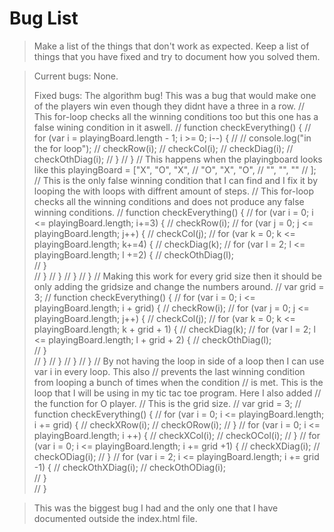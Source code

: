 # Bug List

> Make a list of the things that don't work as expected. Keep a list of things that you have fixed and try to document how you solved them.

> Current bugs: None.
> 
> Fixed bugs: The algorithm bug!
> This was a bug that would make one of the players win even though they didnt have a three in a row.
> // This for-loop checks all the winning conditions too but this one has a false wining condition in it aswell.
  // function checkEverything() {
  //     for (var i = playingBoard.length - 1; i >= 0; i--) {
  //         // console.log("in the for loop");
  //         checkRow(i);
  //         checkCol(i);
  //         checkDiag(i);
  //         checkOthDiag(i);
  //     }
  // } 
  // This happens when the playingboard looks like this playingBoard = ["X", "O", "X",
                                                                  //   "O", "X", "O",
                                                                  //   "", "", ""
                                                                  //   ];
  // This is the only false winning condition that I can find and I fix it by looping the with loops with diffrent amount of steps.
  // This for-loop checks all the winning conditions and does not produce any false winning conditions.
  // function checkEverything() {
  //     for (var i = 0; i <= playingBoard.length; i+=3) {
  //         checkRow(i);
  //         for (var j = 0; j <= playingBoard.length; j++) {
  //             checkCol(j);
  //             for (var k = 0; k <= playingBoard.length; k+=4) {
  //                 checkDiag(k);
  //                 for (var l = 2; l <= playingBoard.length; l +=2) {
  //                 checkOthDiag(l);    
  //                 }   
  //             }
  //         }
  //     }
  // }
  // Making this work for every grid size then it should be only adding the gridsize and change the numbers around.
  // var grid = 3;
  //   function checkEverything() {
  //     for (var i = 0; i <= playingBoard.length; i + grid) {
  //         checkRow(i);
  //         for (var j = 0; j <= playingBoard.length; j++) {
  //             checkCol(j);
  //             for (var k = 0; k <= playingBoard.length; k + grid + 1) {
  //                 checkDiag(k);
  //                 for (var l = 2; l <= playingBoard.length; l + grid + 2) {
  //                 checkOthDiag(l);    
  //                 }   
  //             }
  //         }
  //     }
  // }
  // By not having the loop in side of a loop then I can use var i in every loop. This also 
  // prevents the last winning condition from looping a bunch of times when the condition
  // is met. This is the loop that I will be using in my tic tac toe program. Here I also added
  // the function for O player.
  // This is the grid size. 
  // var grid = 3; 
  //   function checkEverything() {
  //     for (var i = 0; i <= playingBoard.length; i += grid) {
  //         checkXRow(i);
  //         checkORow(i);
  //     }
  //     for (var i = 0; i <= playingBoard.length; i ++) {
  //         checkXCol(i);
  //         checkOCol(i);
  //     }
  //     for (var i = 0; i <= playingBoard.length; i += grid +1) {
  //         checkXDiag(i);
  //         checkODiag(i);
  //     }
  //     for (var i = 2; i <= playingBoard.length; i += grid -1) {
  //         checkOthXDiag(i);
  //         checkOthODiag(i);    
  //     }   
  // } 
  
  > This was the biggest bug I had and the only one that I have documented outside the index.html file. 
